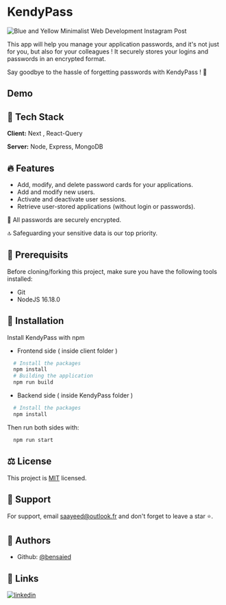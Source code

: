 
# KendyPass

![Blue and Yellow Minimalist Web Development Instagram Post](https://github.com/bensaied/KendyPass/assets/157906188/80f18cbb-8d95-4310-86c6-0d96951ffac0)

This app will help you manage your application passwords, and it's not just for you, but also for your colleagues ! 
It securely stores your logins and passwords in an encrypted format.

Say goodbye to the hassle of forgetting passwords with KendyPass ! 👋

## Demo



## 🧰 Tech Stack

**Client:** Next , React-Query

**Server:** Node, Express, MongoDB


## 🔥 Features
- Add, modify, and delete password cards for your applications.
- Add and modify new users.
- Activate and deactivate user sessions.
- Retrieve user-stored applications (without login or passwords).

🚩 All passwords are securely encrypted. 

🔝 Safeguarding your sensitive data is our top priority.



## 📑 Prerequisits

Before cloning/forking this project, make sure you have the following tools installed:
- Git
- NodeJS 16.18.0
## 🚀 Installation

Install KendyPass with npm
- Frontend side ( inside client folder )
```bash
  # Install the packages
  npm install 
  # Building the application
  npm run build
```
- Backend side ( inside KendyPass folder )
```bash
  # Install the packages
  npm install 
```
Then run both sides with:
```bash
  npm run start 
```
## ⚖️ License

This project is [MIT](https://choosealicense.com/licenses/mit/) licensed. 


## 💝 Support

For support, email saayeed@outlook.fr and don't forget to leave a star ⭐️.


## 📝 Authors

- Github: [@bensaied](https://www.github.com/bensaied)
## 🔗 Links

[![linkedin](https://img.shields.io/badge/linkedin-0A66C2?style=for-the-badge&logo=linkedin&logoColor=white)](https://www.linkedin.com/in/oussama-ben-saayeed/)


